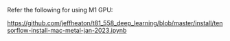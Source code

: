 Refer the following for using M1 GPU:

https://github.com/jeffheaton/t81_558_deep_learning/blob/master/install/tensorflow-install-mac-metal-jan-2023.ipynb